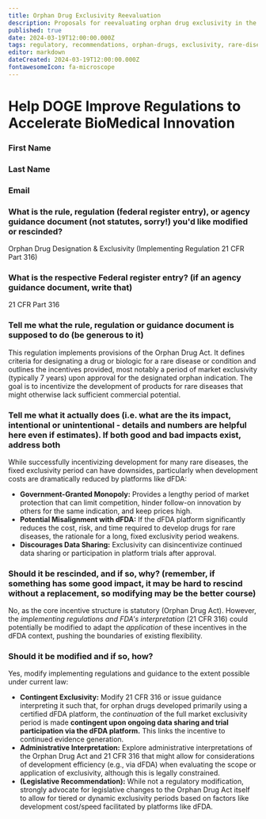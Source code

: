 ```yaml
---
title: Orphan Drug Exclusivity Reevaluation
description: Proposals for reevaluating orphan drug exclusivity in the context of dFDA platform trials
published: true
date: 2024-03-19T12:00:00.000Z
tags: regulatory, recommendations, orphan-drugs, exclusivity, rare-diseases
editor: markdown
dateCreated: 2024-03-19T12:00:00.000Z
fontawesomeIcon: fa-microscope
---
```


# Help DOGE Improve Regulations to Accelerate BioMedical Innovation

### First Name

### Last Name

### Email

### What is the rule, regulation (federal register entry), or agency guidance document (not statutes, sorry!) you'd like modified or rescinded?

Orphan Drug Designation & Exclusivity (Implementing Regulation 21 CFR Part 316)

### What is the respective Federal register entry? (if an agency guidance document, write that)

21 CFR Part 316

### Tell me what the rule, regulation or guidance document is supposed to do (be generous to it)

This regulation implements provisions of the Orphan Drug Act. It defines criteria for designating a drug or biologic for a rare disease or condition and outlines the incentives provided, most notably a period of market exclusivity (typically 7 years) upon approval for the designated orphan indication. The goal is to incentivize the development of products for rare diseases that might otherwise lack sufficient commercial potential.

### Tell me what it actually does (i.e. what are the its impact, intentional or unintentional - details and numbers are helpful here even if estimates). If both good and bad impacts exist, address both

While successfully incentivizing development for many rare diseases, the fixed exclusivity period can have downsides, particularly when development costs are dramatically reduced by platforms like dFDA:

* **Government-Granted Monopoly:** Provides a lengthy period of market protection that can limit competition, hinder follow-on innovation by others for the same indication, and keep prices high.
* **Potential Misalignment with dFDA:** If the dFDA platform significantly reduces the cost, risk, and time required to develop drugs for rare diseases, the rationale for a long, fixed exclusivity period weakens.
* **Discourages Data Sharing:** Exclusivity can disincentivize continued data sharing or participation in platform trials after approval.

### Should it be rescinded, and if so, why? (remember, if something has some good impact, it may be hard to rescind without a replacement, so modifying may be the better course)

No, as the core incentive structure is statutory (Orphan Drug Act). However, the *implementing regulations and FDA's interpretation* (21 CFR 316) could potentially be modified to adapt the *application* of these incentives in the dFDA context, pushing the boundaries of existing flexibility.

### Should it be modified and if so, how?

Yes, modify implementing regulations and guidance to the extent possible under current law:

* **Contingent Exclusivity:** Modify 21 CFR 316 or issue guidance interpreting it such that, for orphan drugs developed primarily using a certified dFDA platform, the *continuation* of the full market exclusivity period is made **contingent upon ongoing data sharing and trial participation via the dFDA platform.** This links the incentive to continued evidence generation.
* **Administrative Interpretation:** Explore administrative interpretations of the Orphan Drug Act and 21 CFR 316 that might allow for considerations of development efficiency (e.g., via dFDA) when evaluating the scope or application of exclusivity, although this is legally constrained.
* **(Legislative Recommendation):** While not a regulatory modification, strongly advocate for legislative changes to the Orphan Drug Act itself to allow for tiered or dynamic exclusivity periods based on factors like development cost/speed facilitated by platforms like dFDA.

